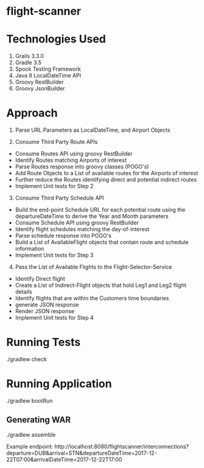 # flight-scanner

# Technologies Used
1. Grails 3.3.0
2. Gradle 3.5
3. Spock Testing Framework
4. Java 8 LocalDateTime API
5. Groovy RestBuilder
6. Groovy JsonBuilder

# Approach

1. Parse URL Parameters as LocalDateTime, and Airport Objects

2. Consume Third Party Route APIs
* Consume Routes API using groovy RestBuilder
* Identify Routes matching Airports of interest
* Parse Routes response into groovy classes (POGO's)
* Add Route Objects to a List of available routes for the Airports of interest
* Further reduce the Routes identifying direct and potential indirect routes
* Implement Unit tests for Step 2

3. Consume Third Party Schedule API
* Build the end-point Schedule URL for each potential route using the departureDateTime to derive the Year and Month parameters
* Consume Schedule API using groovy RestBuilder
* Identify flight schedules matching the day-of-interest
* Parse schedule response into POGO's
* Build a List of AvailableFlight objects that contain route and schedule information
* Implement Unit tests for Step 3

4. Pass the List of Available Flights to the Flight-Selector-Service
* Identify Direct flight
* Create a List of Indirect-Flight objects that hold Leg1 and Leg2 flight details
* Identify flights that are within the Customers time boundaries
* generate JSON response
* Render JSON response
* Implement Unit tests for Step 4

# Running Tests
./gradlew check

# Running Application
./gradlew bootRun

## Generating WAR

./gradlew assemble


Example endpoint: http://localhost:8080/flightscanner/interconnections?departure=DUB&arrival=STN&departureDateTime=2017-12-22T07:00&arrivalDateTime=2017-12-22T17:00